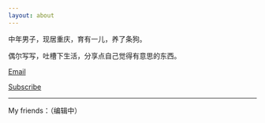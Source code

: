 ```yaml
---
layout: about
---
```


中年男子，现居重庆，育有一儿，养了条狗。

偶尔写写，吐槽下生活，分享点自己觉得有意思的东西。

[Email](mailto:zeroneven@gmail.com) 

[Subscribe](https://feedburner.google.com/fb/a/mailverify?uri=zeove/feed&amp;loc=zh_CN)
*****
My friends：（编辑中）
